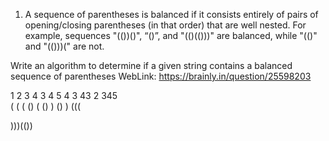 
1.	A sequence of parentheses is balanced if it consists entirely of pairs of opening/closing parentheses (in that order) that are well nested. For example, sequences "(())()", “()”, and "(()(()))" are balanced, while "(()" and "(()))(" are not.

Write an algorithm to determine if a given string contains a balanced sequence of parentheses 
WebLink: https://brainly.in/question/25598203 

1 2 3 4 3 4 5 4 3 43  2 345  
( ( ( ()  ( ()  ) ()  ) (((

)))(())
